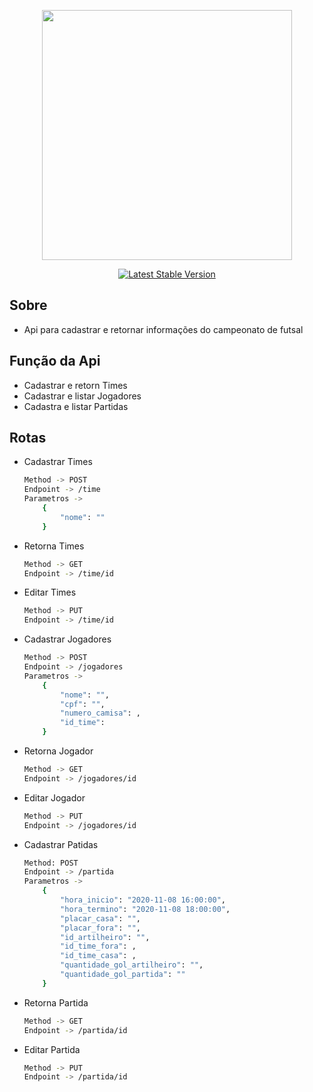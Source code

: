 <p align="center"><a href="https://laravel.com" target="_blank"><img src="https://raw.githubusercontent.com/laravel/art/master/logo-lockup/5%20SVG/2%20CMYK/1%20Full%20Color/laravel-logolockup-cmyk-red.svg" width="400"></a></p>

<p align="center">
<a href="https://packagist.org/packages/laravel/framework"><img src="https://img.shields.io/packagist/v/laravel/framework" alt="Latest Stable Version"></a>
</p>

## Sobre

- Api para cadastrar e retornar informações do campeonato de futsal

## Função da Api

- Cadastrar e retorn Times
- Cadastrar e listar Jogadores
- Cadastra e listar Partidas

## Rotas

- Cadastrar Times
    ```bash
    Method -> POST
    Endpoint -> /time
    Parametros ->
        {
            "nome": ""
        }
    ```
- Retorna Times
    ```bash
    Method -> GET
    Endpoint -> /time/id
    ```
- Editar Times
    ```bash
    Method -> PUT
    Endpoint -> /time/id
    ```

- Cadastrar Jogadores
    ```bash
    Method -> POST
    Endpoint -> /jogadores
    Parametros ->
        {
            "nome": "",
            "cpf": "",
            "numero_camisa": ,
            "id_time": 
        }
    ```
- Retorna Jogador
    ```bash
    Method -> GET
    Endpoint -> /jogadores/id
    ```
- Editar Jogador
    ```bash
    Method -> PUT
    Endpoint -> /jogadores/id
    ```

- Cadastrar Patidas 
    ```bash
    Method: POST
    Endpoint -> /partida
    Parametros ->
        {
            "hora_inicio": "2020-11-08 16:00:00",
            "hora_termino": "2020-11-08 18:00:00",
            "placar_casa": "",
            "placar_fora": "",
            "id_artilheiro": "",
            "id_time_fora": ,
            "id_time_casa": ,
            "quantidade_gol_artilheiro": "",
            "quantidade_gol_partida": ""
        }
    ```
- Retorna Partida
    ```bash
    Method -> GET
    Endpoint -> /partida/id
    ```

- Editar Partida
    ```bash
    Method -> PUT
    Endpoint -> /partida/id
    ```
